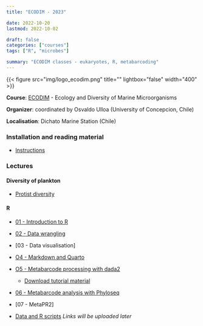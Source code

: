 ```yaml
---
title: "ECODIM - 2023"

date: 2022-10-20
lastmod: 2022-10-02

draft: false
categories: ["courses"]
tags: ["R", "microbes"]

summary: "ECODIM classes - eukaryotes, R, metabarcoding"
---
```


{{< figure src="img/logo_ecodim.png" title="" lightbox="false" width="400" >}}

__Course__: [ECODIM](https://ecodim.imo-chile.cl) - Ecology and Diversity of Marine Microorganisms

__Organizer__: coordinated by Osvaldo Ulloa (University of Concepcion, Chile)

__Localisation__: Dichato Marine Station (Chile)

### Installation and reading material
* [Instructions](https://daniel-vaulot.fr/html/course-ecodim-2023/00-R-syllabus.html)

### Lectures

#### Diversity of plankton
* [Protist diversity](https://daniel-vaulot.fr/html/course-ecodim-2023/protist-diversity.html) 
  
#### R
* [01 - Introduction to R](https://daniel-vaulot.fr/html/course-ecodim-2023/01-R-intro.html) 
* [02 - Data wrangling](https://daniel-vaulot.fr/html/course-ecodim-2023/02-R-data-wrangling.html)
* [03 - Data visualisation]
* [O4 - Markdown and Quarto](https://daniel-vaulot.fr/html/course-ecodim-2023/04-R-markdown.html)
* [O5 - Metabarcode processing with dada2](https://daniel-vaulot.fr/html/course-ecodim-2023/R_dada2_tutorial.html)
  * [Download tutorial material](https://github.com/vaulot/metabarcodes_tutorials_2023)
* [06 - Metabarcode analysis with Phyloseq](https://daniel-vaulot.fr/html/course-ecodim-2023/05-R-phyloseq.html)
* [07 - MetaPR2]


* [Data and R scripts](https://github.com/vaulot/data.zip)
_Links will be uploaded later_





